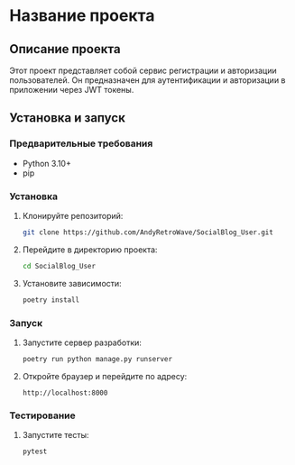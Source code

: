 # Название проекта

## Описание проекта

Этот проект представляет собой сервис регистрации и авторизации пользователей. Он предназначен для аутентификации и авторизации в приложении через JWT токены.

## Установка и запуск

### Предварительные требования

- Python 3.10+
- pip

### Установка

1. Клонируйте репозиторий:
   ```sh
   git clone https://github.com/AndyRetroWave/SocialBlog_User.git
   ```
2. Перейдите в директорию проекта:
   ```sh
   cd SocialBlog_User
   ```
3. Установите зависимости:
   ```sh
   poetry install
   ```

### Запуск

1. Запустите сервер разработки:
   ```sh
   poetry run python manage.py runserver
   ```
2. Откройте браузер и перейдите по адресу:
   ```
   http://localhost:8000
   ```

### Тестирование

1. Запустите тесты:
   ```sh
   pytest
   ```
